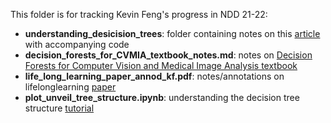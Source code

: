 This folder is for tracking Kevin Feng's progress in NDD 21-22:
- **understanding_desicision_trees**: folder containing notes on this [article](https://medium.com/@valentin.jean.richer/understanding-decision-trees-once-and-for-all-2d891b1be579?source=friends_link&sk=451fa478c53f2b288aec0d46eb83d90d) with accompanying code
- **decision_forests_for_CVMIA_textbook_notes.md**: notes on [Decision Forests for Computer Vision and Medical Image Analysis textbook](https://link.springer.com/book/10.1007/978-1-4471-4929-3) 
- **life_long_learning_paper_annod_kf.pdf**: notes/annotations on lifelonglearning [paper](https://arxiv.org/pdf/2004.12908.pdf)
- **plot_unveil_tree_structure.ipynb**: understanding the decision tree structure [tutorial](https://scikit-learn.org/stable/auto_examples/tree/plot_unveil_tree_structure.html)
